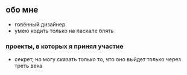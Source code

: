 ## обо мне
- говённый дизайнер
- умею кодить только на паскале блять 

### проекты, в которых я принял участие
- секрет, но могу сказать только то, что оно выйдет только через треть века